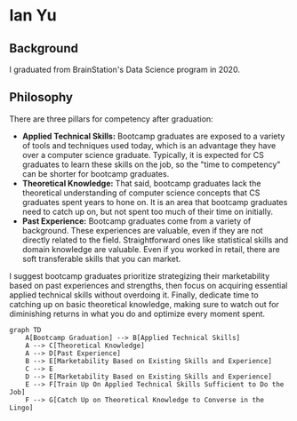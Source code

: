 # Ian Yu

## Background

I graduated from BrainStation's Data Science program in 2020.

## Philosophy

There are three pillars for competency after graduation:

- **Applied Technical Skills:** Bootcamp graduates are exposed to a variety
of tools and techniques used today, which is an advantage they have over
a computer science graduate. Typically, it is expected for CS graduates to
learn these skills on the job, so the "time to competency" can be shorter
for bootcamp graduates.
- **Theoretical Knowledge:** That said, bootcamp graduates lack the theoretical
understanding of computer science concepts that CS graduates spent years to hone
on. It is an area that bootcamp graduates need to catch up on, but not spent too
much of their time on initially.
- **Past Experience:** Bootcamp graduates come from a variety of background. These
experiences are valuable, even if they are not directly related to the field.
Straightforward ones like statistical skills and domain knowledge are valuable. Even
if you worked in retail, there are soft transferable skills that you can market.

I suggest bootcamp graduates prioritize strategizing their marketability based on
past experiences and strengths, then focus on acquiring essential applied technical
skills without overdoing it. Finally, dedicate time to catching up on basic
theoretical knowledge, making sure to watch out for diminishing returns in what
you do and optimize every moment spent.

```mermaid
graph TD
    A[Bootcamp Graduation] --> B[Applied Technical Skills]
    A --> C[Theoretical Knowledge]
    A --> D[Past Experience]
    B --> E[Marketability Based on Existing Skills and Experience]
    C --> E
    D --> E[Marketability Based on Existing Skills and Experience]
    E --> F[Train Up On Applied Technical Skills Sufficient to Do the Job]
    F --> G[Catch Up on Theoretical Knowledge to Converse in the Lingo]
```
